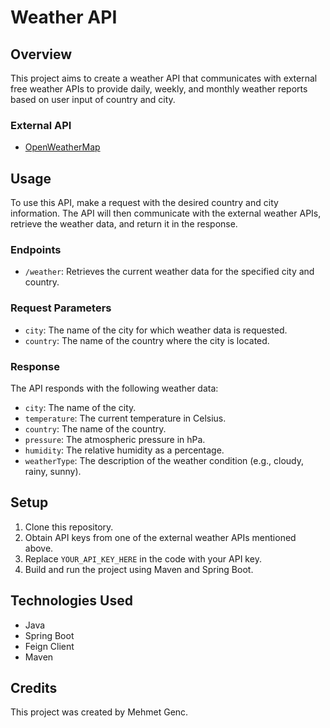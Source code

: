 # Weather API

## Overview
This project aims to create a weather API that communicates with external free weather APIs to provide daily, weekly, and monthly weather reports based on user input of country and city.

### External API

- [OpenWeatherMap](https://openweathermap.org/api)

## Usage
To use this API, make a request with the desired country and city information. The API will then communicate with the external weather APIs, retrieve the weather data, and return it in the response.

### Endpoints
- `/weather`: Retrieves the current weather data for the specified city and country.

### Request Parameters
- `city`: The name of the city for which weather data is requested.
- `country`: The name of the country where the city is located.

### Response
The API responds with the following weather data:
- `city`: The name of the city.
- `temperature`: The current temperature in Celsius.
- `country`: The name of the country.
- `pressure`: The atmospheric pressure in hPa.
- `humidity`: The relative humidity as a percentage.
- `weatherType`: The description of the weather condition (e.g., cloudy, rainy, sunny).

## Setup
1. Clone this repository.
2. Obtain API keys from one of the external weather APIs mentioned above.
3. Replace `YOUR_API_KEY_HERE` in the code with your API key.
4. Build and run the project using Maven and Spring Boot.

## Technologies Used
- Java
- Spring Boot
- Feign Client
- Maven

## Credits
This project was created by Mehmet Genc.

